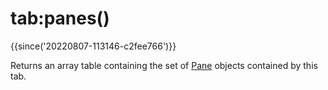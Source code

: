 # tab:panes()

{{since('20220807-113146-c2fee766')}}

Returns an array table containing the set of [Pane](../pane/index.md) objects
contained by this tab.


